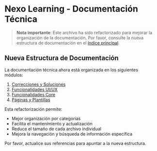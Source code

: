 
# Nexo Learning - Documentación Técnica

> **Nota importante**: Este archivo ha sido refactorizado para mejorar la organización de la documentación. 
> Por favor, consulte la nueva estructura de documentación en el [índice principal](./index.md).

## Nueva Estructura de Documentación

La documentación técnica ahora está organizada en los siguientes módulos:

1. [Correcciones y Soluciones](./modules/fixes-solutions.md)
2. [Funcionalidades UI/UX](./modules/ui-features.md)
3. [Funcionalidades Core](./modules/core-features.md)
4. [Páginas y Plantillas](./modules/pages-templates.md)

Esta refactorización permite:
- Mejor organización por categorías
- Facilita el mantenimiento y actualización
- Reduce el tamaño de cada archivo individual
- Mejora la navegación y búsqueda de información específica

Por favor, actualice sus referencias para apuntar a la nueva estructura.
